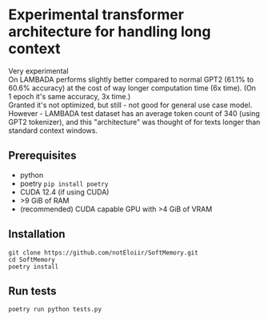 ﻿# Experimental transformer architecture for handling long context
Very experimental  
On LAMBADA performs slightly better compared to normal GPT2 (61.1% to 60.6% accuracy) 
at the cost of way longer computation time (6x time). (On 1 epoch it's same accuracy, 3x time.)   
Granted it's not optimized, but still - not good for general use case model.  
However - LAMBADA test dataset has an average token count of 340 (using GPT2 tokenizer), 
and this "architecture" was thought of for texts longer than standard context windows.

## Prerequisites
- python  
- poetry `pip install poetry`  
- CUDA 12.4 (if using CUDA)  
- \>9 GiB of RAM
- (recommended) CUDA capable GPU with \>4 GiB of VRAM

## Installation
```commandline
git clone https://github.com/notEloiir/SoftMemory.git
cd SoftMemory
poetry install
```

## Run tests
```commandline
poetry run python tests.py
```
